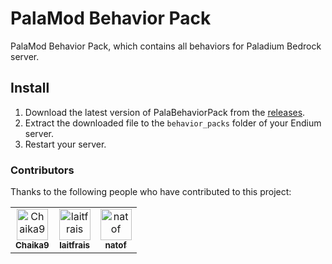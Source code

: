 # PalaMod Behavior Pack

PalaMod Behavior Pack, which contains all behaviors for Paladium Bedrock server.

## Install

1. Download the latest version of PalaBehaviorPack from the [releases](https://github.com/Paladium-Bedrock/PalaBehaviorPack/releases).
2. Extract the downloaded file to the `behavior_packs` folder of your Endium server.
3. Restart your server.

### Contributors

Thanks to the following people who have contributed to this project:

<table>
    <tbody>
        <tr>
            <td align="center"><a href="https://github.com/Chaika9/"><img src="https://avatars.githubusercontent.com/u/30606616?v=4?s=100" width="50px;" alt="Chaika9"><br /><sub><b>Chaika9</b></sub></a><br /></td>
            <td align="center"><a href="https://github.com/laitfrais/"><img src="https://avatars.githubusercontent.com/u/75365443?v=4?s=100" width="50px;" alt="laitfrais"><br /><sub><b>laitfrais</b></sub></a><br /></td>
            <td align="center"><a href="https://github.com/natof/"><img src="https://avatars.githubusercontent.com/u/80003956?v=4?s=100" width="50px;" alt="natof"><br /><sub><b>natof</b></sub></a><br /></td>
        </tr>
    </tbody>
</table>